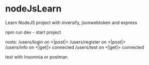 # nodeJsLearn
Learn NodeJS project with inversify, jsonwebtoken and express

npm run dev - start project

roots: 
/users/login on <|post|> 
/users/register on <|post|>  
/users/info on <|get|> connected 
/users/test on <|get|> connected

test with Insomnia or postman
